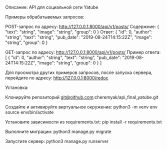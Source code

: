 Описание: API для социальной сети Yatube

Примеры обрабатывемых запросов:

POST-запрос по адресу: http://127.0.0.1:8000/api/v1/posts/
Содержние:
{
  "text": "string",
  "image": "string",
  "group": 0
}
Ответ:
{
  "id": 0,
  "author": "string",
  "text": "string",
  "pub_date": "2019-08-24T14:15:22Z",
  "image": "string",
  "group": 0
}

GET-запрос по адресу: http://127.0.0.1:8000/api/v1/posts/
Пример ответа:
[
  {
    "id": 0,
    "author": "string",
    "text": "string",
    "pub_date": "2019-08-24T14:15:22Z",
    "image": "string",
    "group": 0
  }
]

Для просмотра других примеров запросов, после запуска сервера, перейдите по адресу:
http://127.0.0.1:8000/redoc


Установка:

Клонируйте репозиторий git@github.com:cheremyak/api_final_yatube.git

Создайте и активируйте виртуальное окружение:
python3 -m venv env source env/bin/activate

Установите зависимости из requirements.txt:
pip install -r requirements.txt 

Выполните миграции:
python3 manage.py migrate

Запустите сервер:
python3 manage.py runserver